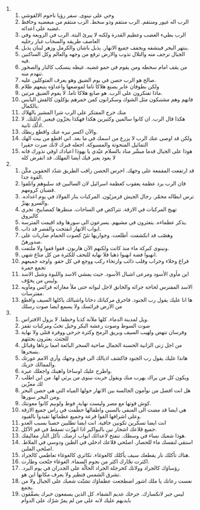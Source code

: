 <ol>
  <li>
    <ol>
      <li>وحي على نينوى. سفر رؤيا ناحوم الالقوشي</li>
      <li>الرب اله غيور ومنتقم. الرب منتقم وذو سخط. الرب منتقم من مبغضيه وحافظ غضبه على اعدائه.</li>
      <li>الرب بطيء الغضب وعظيم القدرة ولكنه لا يبرئ البتة. الرب في الزوبعة وفي العاصف طريقه والسحاب غبار رجليه</li>
      <li>ينتهر البحر فينشفه ويجفف جميع الانهار. يذبل باشان والكرمل وزهر لبنان يذبل.</li>
      <li>الجبال ترجف منه والتلال تذوب والارض ترفع من وجهه والعالم وكل الساكنين فيه.</li>
      <li>من يقف امام سخطه ومن يقوم في حمو غضبه. غيظه ينسكب كالنار والصخور تنهدم منه.</li>
      <li>صالح هو الرب حصن في يوم الضيق وهو يعرف المتوكلين عليه.</li>
      <li>ولكن بطوفان عابر يصنع هلاكا تاما لموضعها واعداؤه يتبعهم ظلام</li>
      <li>ماذا تفتكرون على الرب. هو صانع هلاكا تاما. لا يقوم الضيق مرتين.</li>
      <li>فانهم وهم مشتبكون مثل الشوك وسكرانون كمن خمرهم يؤكلون كالقش اليابس بالكمال.</li>
      <li>منك خرج المفتكر على الرب شرا المشير بالهلاك</li>
      <li>هكذا قال الرب. ان كانوا سالمين وكثيرين هكذا فهكذا يجزّون فيعبر. اذللتك. لا اذلّك ثانية.</li>
      <li>والآن اكسر نيره عنك واقطع ربطك.</li>
      <li>ولكن قد اوصى عنك الرب لا يزرع من اسمك في ما بعد. اني اقطع من بيت الهك التماثيل المنحوتة والمسبوكة. اجعله قبرك لانك صرت حقيرا</li>
      <li>هوذا على الجبال قدما مبشّر مناد بالسلام عيّدي يا يهوذا اعيادك اوفي نذورك فانه لا يعود يعبر فيك ايضا المهلك. قد انقرض كله</li>
    </ol>
  </li>
  <li>
    <ol>
      <li>قد ارتفعت المقمعة على وجهك. احرس الحصن راقب الطريق شدّد الحقوين مكّن القوة جدا.</li>
      <li>فان الرب يرد عظمة يعقوب كعظمة اسرائيل لان السالبين قد سلبوهم واتلفوا قضبان كرومهم.</li>
      <li>ترس ابطاله محمّر. رجال الجيش قرمزيّون. المركبات بنار الفولاذ في يوم اعداده. والسرو يهتزّ.</li>
      <li>تهيج المركبات في الازقة. تتراكض في الساحات. منظرها كمصابيح. تجري كالبروق</li>
      <li>يذكر عظماءه. يتعثرون في مشيهم. يسرعون الى سورها وقد اقيمت المترسة.</li>
      <li>ابواب الانهار انفتحت والقصر قد ذاب.</li>
      <li>وهصّب قد انكشفت. أطلعت. وجواريها تئنّ كصوت الحمام ضاربات على صدورهنّ.</li>
      <li>ونينوى كبركة ماء منذ كانت ولكنهم الآن هاربون. قفوا قفوا ولا ملتفت.</li>
      <li>انهبوا فضة انهبوا ذهبا فلا نهاية للتحف للكثرة من كل متاع شهي.</li>
      <li>فراغ وخلاء وخراب وقلب ذائب وارتخاء ركب ووجع في كل حقو. واوجه جميعهم تجمع حمرة</li>
      <li>اين مأوى الأسود ومرعى اشبال الأسود. حيث يمشي الاسد واللبوة وشبل الاسد وليس من يخوّف.</li>
      <li>الاسد المفترس لحاجة جرائه والخانق لاجل لبواته حتى ملأ مغاراته فرائس ومآويه مفترسات.</li>
      <li>ها انا عليك يقول رب الجنود. فاحرق مركباتك دخانا واشبالك ياكلها السيف واقطع من الارض فرائسك ولا يسمع ايضا صوت رسلك</li>
    </ol>
  </li>
  <li>
    <ol>
      <li>ويل لمدينة الدماء. كلها ملآنة كذبا وخطفا. لا يزول الافتراس.</li>
      <li>صوت السوط وصوت رعشة البكر وخيل تخبّ ومركبات تقفز</li>
      <li>وفرسان تنهض ولهيب السيف وبريق الرمح وكثرة جرحى ووفرة قتلى ولا نهاية للجثث. يعثرون بجثثهم</li>
      <li>من اجل زنى الزانية الحسنة الجمال صاحبة السحر البائعة امما بزناها وقبائل بسحرها.</li>
      <li>هانذا عليك يقول رب الجنود فاكشف اذيالك الى فوق وجهك وأري الامم عورتك والممالك خزيك.</li>
      <li>واطرح عليك اوساخا واهينك واجعلك عبرة.</li>
      <li>ويكون كل من يراك يهرب منك ويقول خربت نينوى من يرثي لها. من اين اطلب لك معزّين</li>
      <li>هل انت افضل من نوأمون الجالسة بين الانهار حولها المياه التي هي حصن البحر ومن البحر سورها.</li>
      <li>كوش قوتها مع مصر وليست نهاية. فوط ولوبيم كانوا معونتك.</li>
      <li>هي ايضا قد مضت الى المنفى بالسبي واطفالها حطّمت في راس جميع الازقة وعلى اشرافها القوا قرعة وجميع عظمائها تقيدوا بالقيود.</li>
      <li>انت ايضا تسكرين تكونين خافية. انت ايضا تطلبين حصنا بسبب العدو</li>
      <li>جميع قلاعك اشجار تين بالبواكير اذا انهزّت تسقط في فم الآكل.</li>
      <li>هوذا شعبك نساء في وسطك. تنفتح لاعدائك ابواب ارضك. تأكل النار مغاليقك.</li>
      <li>استقي لنفسك ماء للحصار. اصلحي قلاعك ادخلي في الطين ودوسي في الملاط. اصلحي الملبن.</li>
      <li>هناك تأكلك نار يقطعك سيف يأكلك كالغوغاء. تكاثري كالغوغاء تعاظمي كالجراد.</li>
      <li>اكثرت تجّارك اكثر من نجوم السماء. الغوغاء جنّحت وطارت.</li>
      <li>رؤساؤك كالجراد وولاتك كحرجلة الجراد الحالّة على الجدران في يوم البرد. تشرق الشمس فتطير ولا يعرف مكانها اين هو.</li>
      <li>نعست رعاتك يا ملك اشور اضطجعت عظماؤك تشتّت شعبك على الجبال ولا من يجمع.</li>
      <li>ليس جبر لانكسارك. جرحك عديم الشفاء. كل الذين يسمعون خبرك يصفّقون بايديهم عليك لانه على من لم يمرّ شرّك على الدوام</li>
    </ol>
  </li>
</ol>
